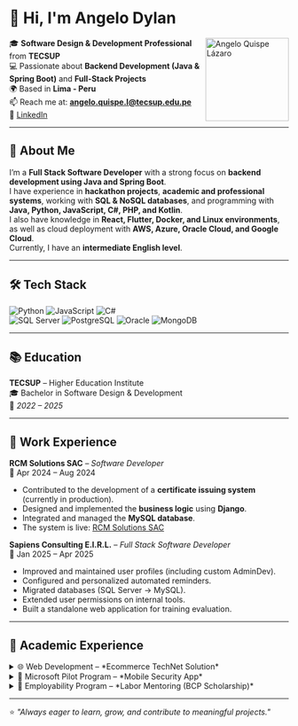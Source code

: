# 👋 Hi, I'm Angelo Dylan

<img src="https://i.gifer.com/5Xyr.gif" alt="Angelo Quispe Lázaro" width="150" align="right" />



🎓 **Software Design & Development Professional** from **TECSUP**  
💻 Passionate about **Backend Development (Java & Spring Boot)** and **Full-Stack Projects**  
🌍 Based in **Lima - Peru**  
📫 Reach me at: **angelo.quispe.l@tecsup.edu.pe**  
🔗 [LinkedIn](www.linkedin.com/in/angelo-dylan-ql)  

---

## 🚀 About Me  
I’m a **Full Stack Software Developer** with a strong focus on **backend development using Java and Spring Boot**.  
I have experience in **hackathon projects**, **academic and professional systems**, working with **SQL & NoSQL databases**, and programming with **Java, Python, JavaScript, C#, PHP, and Kotlin**.  
I also have knowledge in **React, Flutter, Docker, and Linux environments**, as well as cloud deployment with **AWS, Azure, Oracle Cloud, and Google Cloud**.  
Currently, I have an **intermediate English level**.  

---

## 🛠️ Tech Stack  

![Python](https://img.shields.io/badge/-Python-3776AB?style=flat&logo=python&logoColor=white)
![JavaScript](https://img.shields.io/badge/-JavaScript-F7DF1E?style=flat&logo=javascript&logoColor=black)
![C#](https://img.shields.io/badge/-C%23-239120?style=flat&logo=c-sharp&logoColor=white)  
![SQL Server](https://img.shields.io/badge/-SQL%20Server-CC2927?style=flat&logo=microsoft-sql-server&logoColor=white)
![PostgreSQL](https://img.shields.io/badge/-PostgreSQL-336791?style=flat&logo=postgresql&logoColor=white)
![Oracle](https://img.shields.io/badge/-Oracle-F80000?style=flat&logo=oracle&logoColor=white)
![MongoDB](https://img.shields.io/badge/-MongoDB-47A248?style=flat&logo=mongodb&logoColor=white)  

---

## 📚 Education  
**TECSUP** – Higher Education Institute  
🎓 Bachelor in Software Design & Development  
📅 *2022 – 2025*  

---

## 🏢 Work Experience  

**RCM Solutions SAC** – *Software Developer*  
📅 Apr 2024 – Aug 2024  
- Contributed to the development of a **certificate issuing system** (currently in production).  
- Designed and implemented the **business logic** using **Django**.  
- Integrated and managed the **MySQL database**.  
- The system is live: [RCM Solutions SAC](https://rcmsolutionssac.com.pe/)  

**Sapiens Consulting E.I.R.L.** – *Full Stack Software Developer*  
📅 Jan 2025 – Apr 2025  
- Improved and maintained user profiles (including custom AdminDev).  
- Configured and personalized automated reminders.  
- Migrated databases (SQL Server → MySQL).  
- Extended user permissions on internal tools.  
- Built a standalone web application for training evaluation.

---

## 💼 Academic Experience  

<details>
  <summary>🌐 Web Development – *Ecommerce TechNet Solution*</summary>
  <p>
  Designed and implemented an online store platform with:  
  - Product catalog and search engine  
  - Shopping cart and payment methods  
  - User-friendly interface for customers  
  </p>
</details>

<details>
  <summary>📱 Microsoft Pilot Program – *Mobile Security App*</summary>
  <p>
  Developed a mobile application focused on personal safety with:  
  - Real-time alerts and GPS tracking  
  - Emergency contact notifications  
  - Microsoft-powered innovative tools  
  </p>
</details>

<details>
  <summary>🤝 Employability Program – *Labor Mentoring (BCP Scholarship)*</summary>
  <p>
  Attended training sessions on:  
  - Effective communication  
  - Teamwork  
  - Interview preparation  
  </p>
</details>

---

⭐️ *"Always eager to learn, grow, and contribute to meaningful projects."*  
